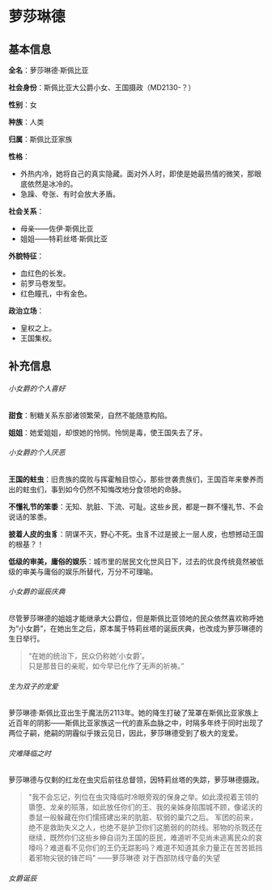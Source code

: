 # 萝莎琳德
## 基本信息
**全名**：萝莎琳德·斯佩比亚

**社会身份**：斯佩比亚大公爵小女、王国摄政（MD2130-？）

**性别**：女

**种族**：人类

**归属**：斯佩比亚家族

**性格**：
- 外热内冷，她将自己的真实隐藏。面对外人时，即使是她最热情的微笑，那眼底依然是冰冷的。
- 急躁、夸张、有时会放大矛盾。

**社会关系**：
- 母亲——佐伊·斯佩比亚
- 姐姐——特莉丝塔·斯佩比亚

**外貌特征**：
- 血红色的长发。
- 前罗马卷发型。
- 红色瞳孔，中有金色。

**政治立场**：
- 皇权之上。
- 王国集权。
## 补充信息
###### 小女爵的个人喜好
**甜食**：制糖关系东部诸领繁荣，自然不能随意构陷。

**姐姐**：她爱姐姐，却恨她的怜悯。怜悯是毒，使王国失去了牙。
###### 小女爵的个人厌恶
**王国的蛀虫**：旧贵族的腐败与挥霍触目惊心，那些世袭贵族们，王国百年来豢养而出的蛀虫们，事到如今仍然不知悔改地分食领地的命脉。

**不懂礼节的笨黍**：无知、肮脏、下流、可耻。这些乡民，都是一群不懂礼节、不会说话的笨黍。

**披着人皮的虫豸**：阴谋不灭，野心不死。虫豸不过是披上一层人皮，也想撼动王国的根基？！

**低级的审美，庸俗的娱乐**：城市里的居民文化世风日下，过去的优良传统竟然被低级的审美与庸俗的娱乐所替代，万分不可理喻。
###### 小女爵的诞辰庆典
尽管萝莎琳德的姐姐才能继承大公爵位，但是斯佩比亚领地的民众依然喜欢称呼她为“小女爵”，在她出生之后，原本属于特莉丝塔的诞辰庆典，也改成为萝莎琳德的生日举行。
>“在她的统治下，民众仍称她‘小女爵’。  
>只是那昔日的亲昵，如今早已化作了无声的祈祷。”
###### 生为双子的宠爱
萝莎琳德·斯佩比亚出生于魔法历2113年。她的降生打破了笼罩在斯佩比亚家族上近百年的阴影——斯佩比亚家族这一代的直系血脉之中，时隔多年终于同时出现了两位子嗣，绝嗣的阴霾似乎拨云见日，因此，萝莎琳德受到了极大的宠爱。
###### 灾难降临之时
萝莎琳德与仅剩的红龙在虫灾后前往总督领，因特莉丝塔的失踪，萝莎琳德摄政。
>"我不会忘记，列位在虫灾降临时冷眼旁观的保身之举。如此漠视着王领的隳堕、龙亲的殒落，如此放任你们的王、我的亲姊身陷围城不顾，像诺沃的黍鼠一般躲藏在你们懦搭建出来的肮脏、软弱的巢穴之后。
>军团的前来，绝不是救助失义之人，也绝不是护卫你们这脆弱的的防线。邪物的杀戮还在继续，既然你们这些乡绅自诩为王国的臣民，难道听不见尚未逃离民众的哀嚎吗？难道看不见你们的王仍无踪影吗？难道不知道其余力量正在苦苦抵挡着邪物尖锐的锋芒吗"
>																			——萝莎琳德
>																	对于西部防线守备的失望
###### 女爵诞辰
